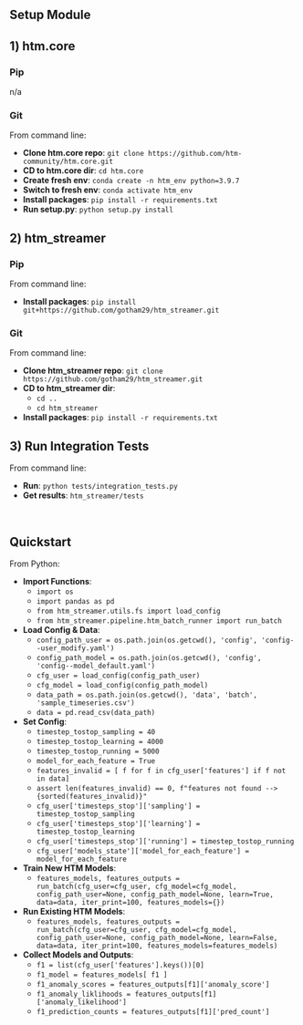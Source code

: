 ## Setup Module

## 1) htm.core
### Pip
n/a
### Git
From command line:
* **Clone htm.core repo**: `git clone https://github.com/htm-community/htm.core.git`
* **CD to htm.core dir**: `cd htm.core`
* **Create fresh env**: `conda create -n htm_env python=3.9.7`
* **Switch to fresh env**: `conda activate htm_env`
* **Install packages**: `pip install -r requirements.txt`
* **Run setup.py**: `python setup.py install`

## 2) htm_streamer
### Pip
From command line:
* **Install packages**: `pip install git+https://github.com/gotham29/htm_streamer.git`
### Git
From command line:
* **Clone htm_streamer repo**: `git clone https://github.com/gotham29/htm_streamer.git`
* **CD to htm_streamer dir**:
  * `cd ..`
  * `cd htm_streamer`
* **Install packages**: `pip install -r requirements.txt`

## 3) Run Integration Tests
From command line:
* **Run**: `python tests/integration_tests.py`
* **Get results**: `htm_streamer/tests`

<br/>

## Quickstart

From Python:
* **Import Functions**:
  * `import os`
  * `import pandas as pd`
  * `from htm_streamer.utils.fs import load_config`
  * `from htm_streamer.pipeline.htm_batch_runner import run_batch`
* **Load Config & Data**:
  * `config_path_user = os.path.join(os.getcwd(), 'config', 'config--user_modify.yaml')`
  * `config_path_model = os.path.join(os.getcwd(), 'config', 'config--model_default.yaml')`
  * `cfg_user = load_config(config_path_user)`
  * `cfg_model = load_config(config_path_model)`
  * `data_path = os.path.join(os.getcwd(), 'data', 'batch', 'sample_timeseries.csv')`
  * `data = pd.read_csv(data_path)`
* **Set Config**:
  * `timestep_tostop_sampling = 40`
  * `timestep_tostop_learning = 4000`
  * `timestep_tostop_running = 5000`
  * `model_for_each_feature = True`
  * `features_invalid = [ f for f in cfg_user['features'] if f not in data]`
  * `assert len(features_invalid) == 0, f"features not found --> {sorted(features_invalid)}"`
  * `cfg_user['timesteps_stop']['sampling'] = timestep_tostop_sampling`
  * `cfg_user['timesteps_stop']['learning'] = timestep_tostop_learning`
  * `cfg_user['timesteps_stop']['running'] = timestep_tostop_running`
  * `cfg_user['models_state']['model_for_each_feature'] = model_for_each_feature`
* **Train New HTM Models**:
  * `features_models, features_outputs = run_batch(cfg_user=cfg_user,
                                                   cfg_model=cfg_model,
                                                   config_path_user=None,
                                                   config_path_model=None,
                                                   learn=True,
                                                   data=data,
                                                   iter_print=100,
                                                   features_models={})`
* **Run Existing HTM Models**:
  * `features_models, features_outputs = run_batch(cfg_user=cfg_user,
                                                   cfg_model=cfg_model,
                                                   config_path_user=None,
                                                   config_path_model=None,
                                                   learn=False,
                                                   data=data,
                                                   iter_print=100,
                                                   features_models=features_models)`
* **Collect Models and Outputs**:
  * `f1 = list(cfg_user['features'].keys())[0]`
  * `f1_model = features_models[ f1 ]`
  * `f1_anomaly_scores = features_outputs[f1]['anomaly_score']`
  * `f1_anomaly_liklihoods = features_outputs[f1]['anomaly_likelihood']`
  * `f1_prediction_counts = features_outputs[f1]['pred_count']`

